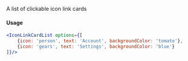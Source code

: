 A list of clickable icon link cards

#### Usage

```jsx
<IconLinkCardList options={[
	{icon: 'person', text: 'Account', backgroundColor: 'tomato'},
	{icon: 'gears', text: 'Settings', backgroundColor: 'blue'}
]}/>
```